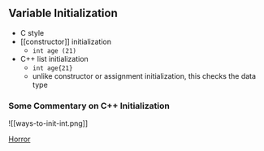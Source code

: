 ## Variable Initialization
- C style
- [[constructor]] initialization
	- `int age (21)`
- C++ list initialization
	- `int age{21}`
	- unlike constructor or assignment initialization, this checks the data type

### Some Commentary on C++ Initialization
![[ways-to-init-int.png]]

[Horror](https://youtu.be/7DTlWPgX6zs)



